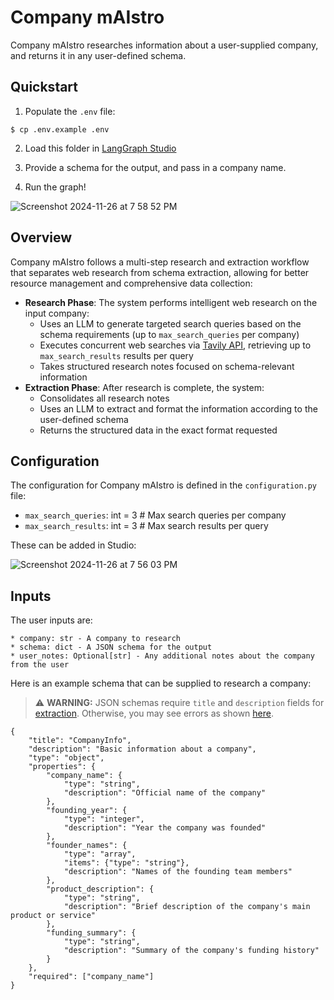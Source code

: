 # Company mAIstro

Company mAIstro researches information about a user-supplied company, and returns it in any user-defined schema.

## Quickstart

1. Populate the `.env` file: 
```
$ cp .env.example .env
```

2. Load this folder in [LangGraph Studio](https://github.com/langchain-ai/langgraph-studio?tab=readme-ov-file#download) 

3. Provide a schema for the output, and pass in a company name. 

4. Run the graph!

![Screenshot 2024-11-26 at 7 58 52 PM](https://github.com/user-attachments/assets/b12857f4-0810-43c2-805c-d85e7a235034)

## Overview

Company mAIstro follows a multi-step research and extraction workflow that separates web research from schema extraction, allowing for better resource management and comprehensive data collection:

   - **Research Phase**: The system performs intelligent web research on the input company:
     - Uses an LLM to generate targeted search queries based on the schema requirements (up to `max_search_queries` per company)
     - Executes concurrent web searches via [Tavily API](https://tavily.com/), retrieving up to `max_search_results` results per query
     - Takes structured research notes focused on schema-relevant information
   - **Extraction Phase**: After research is complete, the system:
     - Consolidates all research notes
     - Uses an LLM to extract and format the information according to the user-defined schema
     - Returns the structured data in the exact format requested

## Configuration

The configuration for Company mAIstro is defined in the `configuration.py` file: 
* `max_search_queries`: int = 3 # Max search queries per company
* `max_search_results`: int = 3 # Max search results per query

These can be added in Studio:

![Screenshot 2024-11-26 at 7 56 03 PM](https://github.com/user-attachments/assets/db12c1cf-34bb-4773-86a5-a1e1c3519be9)


## Inputs 

The user inputs are: 

```
* company: str - A company to research
* schema: dict - A JSON schema for the output
* user_notes: Optional[str] - Any additional notes about the company from the user
```

Here is an example schema that can be supplied to research a company:  

> ⚠️ **WARNING:** JSON schemas require `title` and `description` fields for [extraction](https://python.langchain.com/docs/how_to/structured_output/#typeddict-or-json-schema). Otherwise, you may see errors as shown [here](https://smith.langchain.com/public/341dba26-cff8-447b-b940-9f097d43bfa2/r).

```
{
    "title": "CompanyInfo",
    "description": "Basic information about a company",
    "type": "object",
    "properties": {
        "company_name": {
            "type": "string",
            "description": "Official name of the company"
        },
        "founding_year": {
            "type": "integer",
            "description": "Year the company was founded"
        },
        "founder_names": {
            "type": "array",
            "items": {"type": "string"},
            "description": "Names of the founding team members"
        },
        "product_description": {
            "type": "string",
            "description": "Brief description of the company's main product or service"
        },
        "funding_summary": {
            "type": "string",
            "description": "Summary of the company's funding history"
        }
    },
    "required": ["company_name"]
}
```
